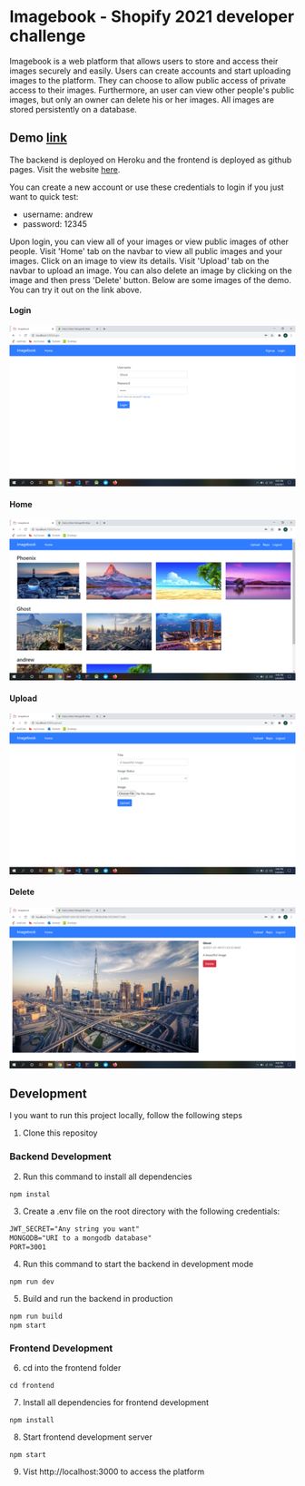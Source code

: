 # Imagebook - Shopify 2021 developer challenge

Imagebook is a web platform that allows users to store and access their images securely and easily. Users can create accounts and start uploading images to the platform. They can choose to allow public access of private access to their images. Furthermore, an user can view other people's public images, but only an owner can delete his or her images. All images are stored persistently on a database. 

## Demo [link](https://andrewta999.github.io/Imagebook)

The backend is deployed on Heroku and the frontend is deployed as github pages. Visit the website [here](https://andrewta999.github.io/Imagebook). 

You can create a new account or use these credentials to login if you just want to quick test: 
- username: andrew
- password: 12345 

Upon login, you can view all of your images or view public images of other people. Visit 'Home' tab on the navbar to view all public images and your images. Click on an image to view its details. Visit 'Upload' tab on the navbar to upload an image. You can also delete an image by clicking on the image and then press 'Delete' button. Below are some images of the demo. You can try it out on the link above.

#### Login
![login](https://github.com/andrewta999/Imagebook/blob/master/img/login.png)

#### Home
![home](https://github.com/andrewta999/Imagebook/blob/master/img/home.png)

#### Upload
![upload](https://github.com/andrewta999/Imagebook/blob/master/img/upload.png)

#### Delete
![delete](https://github.com/andrewta999/Imagebook/blob/master/img/delete.png)

## Development

I you want to run this project locally, follow the following steps

1. Clone this repositoy

### Backend Development

2. Run this command to install all dependencies
```
npm instal
```

3. Create a .env file on the root directory with the following credentials: 
```
JWT_SECRET="Any string you want"
MONGODB="URI to a mongodb database"
PORT=3001
```

4. Run this command to start the backend in development mode
```
npm run dev
```

5. Build and run the backend in production
```
npm run build
npm start
```

### Frontend Development
6. cd into the frontend folder
```
cd frontend
```

7. Install all dependencies for frontend development
```
npm install
```

8. Start frontend development server 
```
npm start
```

9. Vist http://localhost:3000 to access the platform
